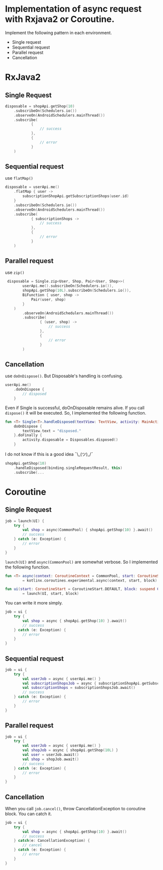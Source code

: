 # Implementation of async request with Rxjava2 or Coroutine.

Implement the following pattern in each environment.

- Single request
- Sequential request
- Parallel request
- Cancellation

# RxJava2

## Single Request

```kotlin
disposable = shopApi.getShop(10)
    .subscribeOn(Schedulers.io())
    .observeOn(AndroidSchedulers.mainThread())
    .subscribe(
            {
                // success
            },
            {
                // error
            }
    )
```

## Sequential request

use `flatMap()`

```kotlin
disposable = userApi.me()
    .flatMap { user ->
        subscriptionShopApi.getSubscriptionShops(user.id)
    }
    .subscribeOn(Schedulers.io())
    .observeOn(AndroidSchedulers.mainThread())
    .subscribe(
            { subscriptionShops ->
                // success
            },
            {
                // error
            }
    )
```

## Parallel request

use `zip()`

```kotlin
 disposable = Single.zip<User, Shop, Pair<User, Shop>>(
        userApi.me().subscribeOn(Schedulers.io()),
        shopApi.getShop(10L).subscribeOn(Schedulers.io()),
        BiFunction { user, shop ->
            Pair(user, shop)
        }
    )
        .observeOn(AndroidSchedulers.mainThread())
        .subscribe(
                { (user, shop) ->
                    // success
                },
                {
                    // error
                }
        )
```

## Cancellation

use `doOnDispose()`. But Disposable's handling is confusing.

```kotlin
userApi.me()
    .doOnDispose {
        // disposed
    }
```

Even if Single is successful, doOnDisposable remains alive.
If you call `dispose()` it will be executed.
So, I implemented the following function.


```kotlin
fun <T> Single<T>.handleDisposed(textView: TextView, activity: MainActivity): Single<T> =
    doOnDispose {
        textView.text = "disposed."
    }.doFinally {
        activity.disposable = Disposables.disposed()
    }
```

I do not know if this is a good idea ¯\\\_(ツ)_/¯

```kotlin
shopApi.getShop(10)
    .handleDisposed(binding.singleRequestResult, this)
    .subscribe(...
```

# Coroutine

## Single Request

```kotlin
job = launch(UI) {
    try {
        val shop = async(CommonPool) { shopApi.getShop(10) }.await()
        // success
    } catch (e: Exception) {
        // error
    }
}
```

`launch(UI)` and `async(CommonPool)` are somewhat verbose.
 So I implemented the following function.

```kotlin
fun <T> async(context: CoroutineContext = CommonPool, start: CoroutineStart = CoroutineStart.DEFAULT, block: suspend CoroutineScope.() -> T)
        = kotlinx.coroutines.experimental.async(context, start, block)

fun ui(start: CoroutineStart = CoroutineStart.DEFAULT, block: suspend CoroutineScope.() -> Unit)
        = launch(UI, start, block)
```

You can write it more simply.

```kotlin
job = ui {
    try {
        val shop = async { shopApi.getShop(10) }.await()
        // success
    } catch (e: Exception) {
        // error
    }
}
```

## Sequential request

```kotlin
job = ui {
    try {
        val userJob = async { userApi.me() }
        val subscriptionShopsJob = async { subscriptionShopApi.getSubscriptionShops(userJob.await().id) }
        val subscriptionShops = subscriptionShopsJob.await()
        // success
    } catch (e: Exception) {
        // error
    }
}
```

## Parallel request

```kotlin
job = ui {
    try {
        val userJob = async { userApi.me() }
        val shopJob = async { shopApi.getShop(10L) }
        val user = userJob.await()
        val shop = shopJob.await()
        // success
    } catch (e: Exception) {
        // error
    }
}
```

## Cancellation

When you call `job.cancel()`, throw CancellationException to coroutine block. 
You can catch it.

```kotlin
job = ui {
    try {
        val shop = async { shopApi.getShop(10) }.await()
        // success
    } catch(e: CancellationException) {
        // cancel
    } catch (e: Exception) {
        // error
    }
}
```